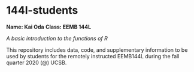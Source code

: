 # 144l-students

**Name: Kai Oda**
**Class: EEMB 144L**

*A basic introduction to the functions of R*

This repository includes data, code, and supplementary information to be used by students for the remotely instructed EEMB144L during the fall quarter 2020 (@) UCSB. 